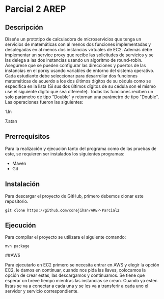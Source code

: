 # Parcial 2 AREP
## Descripción
Diseñe un prototipo de calculadora de microservicios que tenga un servicios de matemáticas con al menos dos funciones implementadas y desplegadas en al menos dos instancias virtuales de EC2. Además debe implementar un service proxy que recibe las solicitudes de servicios y se las delega a las dos instancias usando un algoritmo de round-robin. Asegúrese que se pueden configurar las direcciones y puertos de las instancias en el porxy usando variables de entorno del sistema operativo. Cada estudiante debe seleccionar para desarrollar dos funciones matemáticas de acuerdo a los dos últimos dígitos de su cédula como se especifica en la lista (Si sus dos últimos dígitos de su cédula son el mismo use el siguiente dígito que sea diferente). Todas las funciones reciben un solo parámetro de tipo "Double" y retornan una parámetro de tipo "Double".
Las operaciones fueron las siguientes:

1.ln

7.atan

## Prerrequisitos
Para la realización y ejecución tanto del programa como de las pruebas de este, se requieren ser instalados los siguientes programas:
* Maven
* Git

## Instalación
Para descargar el proyecto de GitHub, primero debemos clonar este repositorio.

```
git clone https://github.com/conejihan/AREP-Parcial2
```

## Ejecución
Para compilar el proyecto se utilizara el siguiente comando:

```
mvn package
```

##AWS

Para ejecutarlo en EC2 primero se necesita entrar en AWS y elegir la opción EC2, le damos en continuar, cuando nos pida las llaves, colocamos la opción de crear estas, las descargamos y continuamos. Se tiene que esperar un breve tiempo mientras las instancias se crean.
Cuando ya esten listas se va a conectar a cada una y se les va a transferir a cada uno el servidor y servicio correspondiente.


